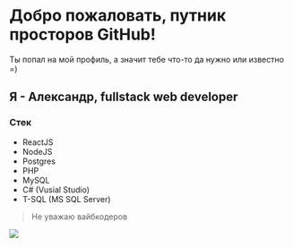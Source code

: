# Добро пожаловать, путник просторов GitHub!
Ты попал на мой профиль, а значит тебе что-то да нужно или известно =)
## Я - Александр, fullstack web developer

### Стек
- ReactJS 
- NodeJS
- Postgres
- PHP
- MySQL
- C# (Vusial Studio)
- T-SQL (MS SQL Server)

> Не уважаю вайбкодеров

![](https://komarev.com/ghpvc/?username=kaurcev)

